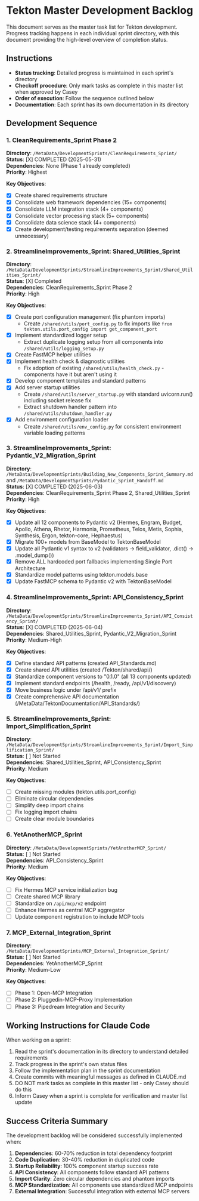 # Tekton Master Development Backlog

This document serves as the master task list for Tekton development. Progress tracking happens in each individual sprint directory, with this document providing the high-level overview of completion status.

## Instructions

- **Status tracking**: Detailed progress is maintained in each sprint's directory
- **Checkoff procedure**: Only mark tasks as complete in this master list when approved by Casey
- **Order of execution**: Follow the sequence outlined below
- **Documentation**: Each sprint has its own documentation in its directory

## Development Sequence

### 1. CleanRequirements_Sprint Phase 2

**Directory**: `/MetaData/DevelopmentSprints/CleanRequirements_Sprint/`  
**Status**: [X] COMPLETED (2025-05-31)  
**Dependencies**: None (Phase 1 already completed)  
**Priority**: Highest

**Key Objectives**:
- [X] Create shared requirements structure
- [X] Consolidate web framework dependencies (15+ components)
- [X] Consolidate LLM integration stack (4+ components)
- [X] Consolidate vector processing stack (5+ components) 
- [X] Consolidate data science stack (4+ components)
- [X] Create development/testing requirements separation (deemed unnecessary)

### 2. StreamlineImprovements_Sprint: Shared_Utilities_Sprint

**Directory**: `/MetaData/DevelopmentSprints/StreamlineImprovements_Sprint/Shared_Utilities_Sprint/`  
**Status**: [X] Completed  
**Dependencies**: CleanRequirements_Sprint Phase 2  
**Priority**: High

**Key Objectives**:
- [X] Create port configuration management (fix phantom imports)
  - Create `/shared/utils/port_config.py` to fix imports like `from tekton.utils.port_config import get_component_port`
- [X] Implement standardized logger setup
  - Extract duplicate logging setup from all components into `/shared/utils/logging_setup.py`
- [X] Create FastMCP helper utilities
- [X] Implement health check & diagnostic utilities
  - Fix adoption of existing `/shared/utils/health_check.py` - components have it but aren't using it
- [X] Develop component templates and standard patterns
- [X] Add server startup utilities
  - Create `/shared/utils/server_startup.py` with standard uvicorn.run() including socket release fix
  - Extract shutdown handler pattern into `/shared/utils/shutdown_handler.py`
- [X] Add environment configuration loader
  - Create `/shared/utils/env_config.py` for consistent environment variable loading patterns

### 3. StreamlineImprovements_Sprint: Pydantic_V2_Migration_Sprint

**Directory**: `/MetaData/DevelopmentSprints/Building_New_Components_Sprint_Summary.md` and `/MetaData/DevelopmentSprints/Pydantic_Sprint_Handoff.md`  
**Status**: [X] COMPLETED (2025-06-03)  
**Dependencies**: CleanRequirements_Sprint Phase 2, Shared_Utilities_Sprint  
**Priority**: High

**Key Objectives**:
- [X] Update all 12 components to Pydantic v2 (Hermes, Engram, Budget, Apollo, Athena, Rhetor, Harmonia, Prometheus, Telos, Metis, Sophia, Synthesis, Ergon, tekton-core, Hephaestus)
- [X] Migrate 100+ models from BaseModel to TektonBaseModel
- [X] Update all Pydantic v1 syntax to v2 (validators → field_validator, .dict() → .model_dump())
- [X] Remove ALL hardcoded port fallbacks implementing Single Port Architecture
- [X] Standardize model patterns using tekton.models.base
- [X] Update FastMCP schema to Pydantic v2 with TektonBaseModel

### 4. StreamlineImprovements_Sprint: API_Consistency_Sprint

**Directory**: `/MetaData/DevelopmentSprints/StreamlineImprovements_Sprint/API_Consistency_Sprint/`  
**Status**: [X] COMPLETED (2025-06-04)  
**Dependencies**: Shared_Utilities_Sprint, Pydantic_V2_Migration_Sprint  
**Priority**: Medium-High

**Key Objectives**:
- [X] Define standard API patterns (created API_Standards.md)
- [X] Create shared API utilities (created /Tekton/shared/api/)
- [X] Standardize component versions to "0.1.0" (all 13 components updated)
- [X] Implement standard endpoints (/health, /ready, /api/v1/discovery)
- [X] Move business logic under /api/v1/ prefix
- [X] Create comprehensive API documentation (/MetaData/TektonDocumentation/API_Standards/)

### 5. StreamlineImprovements_Sprint: Import_Simplification_Sprint

**Directory**: `/MetaData/DevelopmentSprints/StreamlineImprovements_Sprint/Import_Simplification_Sprint/`  
**Status**: [ ] Not Started  
**Dependencies**: Shared_Utilities_Sprint, API_Consistency_Sprint  
**Priority**: Medium

**Key Objectives**:
- [ ] Create missing modules (tekton.utils.port_config)
- [ ] Eliminate circular dependencies
- [ ] Simplify deep import chains
- [ ] Fix logging import chains
- [ ] Create clear module boundaries

### 6. YetAnotherMCP_Sprint

**Directory**: `/MetaData/DevelopmentSprints/YetAnotherMCP_Sprint/`  
**Status**: [ ] Not Started  
**Dependencies**: API_Consistency_Sprint  
**Priority**: Medium

**Key Objectives**:
- [ ] Fix Hermes MCP service initialization bug
- [ ] Create shared MCP library
- [ ] Standardize on `/api/mcp/v2` endpoint
- [ ] Enhance Hermes as central MCP aggregator
- [ ] Update component registration to include MCP tools

### 7. MCP_External_Integration_Sprint

**Directory**: `/MetaData/DevelopmentSprints/MCP_External_Integration_Sprint/`  
**Status**: [ ] Not Started  
**Dependencies**: YetAnotherMCP_Sprint  
**Priority**: Medium-Low

**Key Objectives**:
- [ ] Phase 1: Open-MCP Integration
- [ ] Phase 2: Pluggedin-MCP-Proxy Implementation
- [ ] Phase 3: Pipedream Integration and Security

## Working Instructions for Claude Code

When working on a sprint:

1. Read the sprint's documentation in its directory to understand detailed requirements
2. Track progress in the sprint's own status files
3. Follow the implementation plan in the sprint documentation
4. Create commits with meaningful messages as defined in CLAUDE.md
5. DO NOT mark tasks as complete in this master list - only Casey should do this
6. Inform Casey when a sprint is complete for verification and master list update

## Success Criteria Summary

The development backlog will be considered successfully implemented when:

1. **Dependencies**: 60-70% reduction in total dependency footprint
2. **Code Duplication**: 30-40% reduction in duplicated code
3. **Startup Reliability**: 100% component startup success rate 
4. **API Consistency**: All components follow standard API patterns
5. **Import Clarity**: Zero circular dependencies and phantom imports
6. **MCP Standardization**: All components use standardized MCP endpoints
7. **External Integration**: Successful integration with external MCP servers
